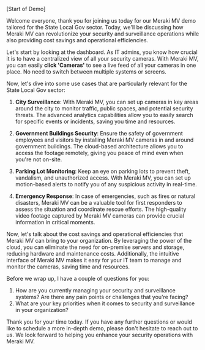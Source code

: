 [Start of Demo]

Welcome everyone, thank you for joining us today for our Meraki MV demo tailored for the State Local Gov sector. Today, we'll be discussing how Meraki MV can revolutionize your security and surveillance operations while also providing cost savings and operational efficiencies.

Let's start by looking at the dashboard. As IT admins, you know how crucial it is to have a centralized view of all your security cameras. With Meraki MV, you can easily **click 'Cameras'** to see a live feed of all your cameras in one place. No need to switch between multiple systems or screens.

Now, let's dive into some use cases that are particularly relevant for the State Local Gov sector:

1. **City Surveillance**: With Meraki MV, you can set up cameras in key areas around the city to monitor traffic, public spaces, and potential security threats. The advanced analytics capabilities allow you to easily search for specific events or incidents, saving you time and resources.

2. **Government Buildings Security**: Ensure the safety of government employees and visitors by installing Meraki MV cameras in and around government buildings. The cloud-based architecture allows you to access the footage remotely, giving you peace of mind even when you're not on-site.

3. **Parking Lot Monitoring**: Keep an eye on parking lots to prevent theft, vandalism, and unauthorized access. With Meraki MV, you can set up motion-based alerts to notify you of any suspicious activity in real-time.

4. **Emergency Response**: In case of emergencies, such as fires or natural disasters, Meraki MV can be a valuable tool for first responders to assess the situation and coordinate rescue efforts. The high-quality video footage captured by Meraki MV cameras can provide crucial information in critical moments.

Now, let's talk about the cost savings and operational efficiencies that Meraki MV can bring to your organization. By leveraging the power of the cloud, you can eliminate the need for on-premise servers and storage, reducing hardware and maintenance costs. Additionally, the intuitive interface of Meraki MV makes it easy for your IT team to manage and monitor the cameras, saving time and resources.

Before we wrap up, I have a couple of questions for you:

1. How are you currently managing your security and surveillance systems? Are there any pain points or challenges that you're facing?
2. What are your key priorities when it comes to security and surveillance in your organization?

Thank you for your time today. If you have any further questions or would like to schedule a more in-depth demo, please don't hesitate to reach out to us. We look forward to helping you enhance your security operations with Meraki MV.